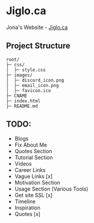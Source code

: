 # Jiglo.ca
Jona's Website - [Jiglo.ca](https://Jiglo.ca)


## Project Structure
```
root/
├─ css/
│  ├─ style.css
├─ images/
│  ├─ discord_icon.png
│  ├─ email_icon.png
│  ├─ favicon.ico
├─ CNAME
├─ index.html
├─ README.md
```


## TODO:
- Blogs
- Fix About Me
- Quotes Section
- Tutorial Section
- Videos
- Career Links
- Vague Links [x]
- Motivation Section
- Usage Section (Various Tools)
- Get site SSL [x]
- Timeline
- Inspiration
- Quotes [x]